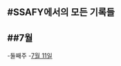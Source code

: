 #SSAFY에서의 모든 기록들
--------
##7월
--------
-둘째주
  -[7월 11일](https://github.com/hjuohj1022/TIL/blob/master/7.11.md)
